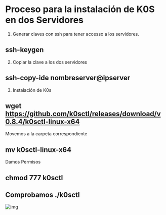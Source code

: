  # Proceso para la instalación de K0S en dos Servidores
 1. Generar claves con ssh para tener accesso a los servidores.
 ## ssh-keygen 
 2. Copiar la clave a los dos servidores
 ## ssh-copy-ide nombreserver@ipserver

 3. Instalación de K0s
 ## wget https://github.com/k0sctl/releases/download/v0.8.4/k0sctl-linux-x64

   Movemos  a la carpeta correspondiente
 ## mv k0sctl-linux-x64

 Damos Permisos
 ## chmod 777 k0sctl

 ## Comprobamos ./k0sctl
 ![img]()